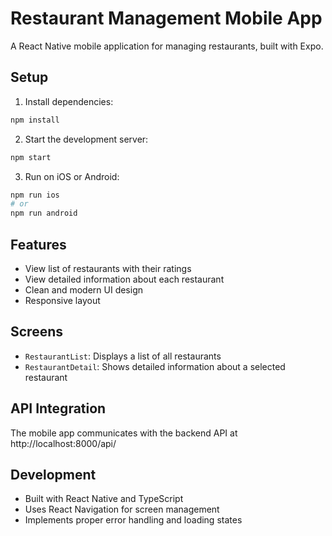 # Restaurant Management Mobile App

A React Native mobile application for managing restaurants, built with Expo.

## Setup

1. Install dependencies:
```bash
npm install
```

2. Start the development server:
```bash
npm start
```

3. Run on iOS or Android:
```bash
npm run ios
# or
npm run android
```

## Features

- View list of restaurants with their ratings
- View detailed information about each restaurant
- Clean and modern UI design
- Responsive layout

## Screens

- `RestaurantList`: Displays a list of all restaurants
- `RestaurantDetail`: Shows detailed information about a selected restaurant

## API Integration

The mobile app communicates with the backend API at http://localhost:8000/api/

## Development

- Built with React Native and TypeScript
- Uses React Navigation for screen management
- Implements proper error handling and loading states 
